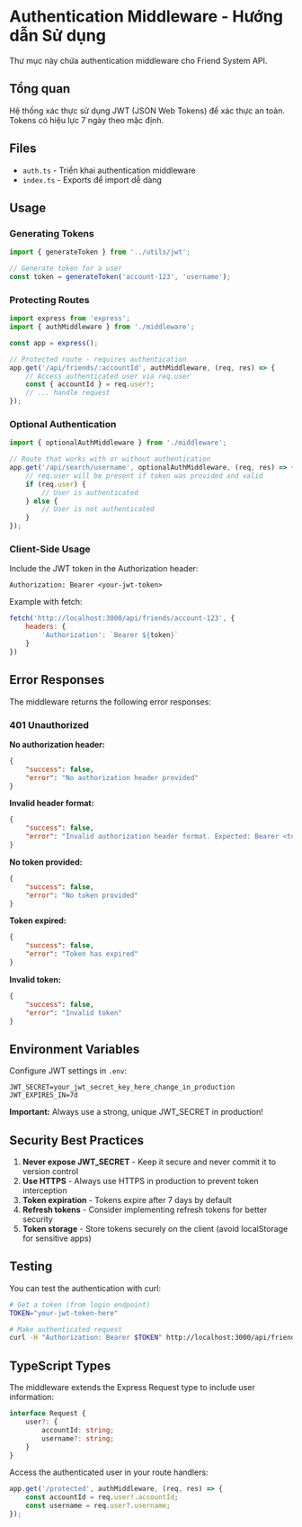 # Authentication Middleware - Hướng dẫn Sử dụng

Thư mục này chứa authentication middleware cho Friend System API.

## Tổng quan

Hệ thống xác thực sử dụng JWT (JSON Web Tokens) để xác thực an toàn. Tokens có hiệu lực 7 ngày theo mặc định.

## Files

- `auth.ts` - Triển khai authentication middleware
- `index.ts` - Exports để import dễ dàng

## Usage

### Generating Tokens

```typescript
import { generateToken } from '../utils/jwt';

// Generate token for a user
const token = generateToken('account-123', 'username');
```

### Protecting Routes

```typescript
import express from 'express';
import { authMiddleware } from './middleware';

const app = express();

// Protected route - requires authentication
app.get('/api/friends/:accountId', authMiddleware, (req, res) => {
    // Access authenticated user via req.user
    const { accountId } = req.user!;
    // ... handle request
});
```

### Optional Authentication

```typescript
import { optionalAuthMiddleware } from './middleware';

// Route that works with or without authentication
app.get('/api/search/username', optionalAuthMiddleware, (req, res) => {
    // req.user will be present if token was provided and valid
    if (req.user) {
        // User is authenticated
    } else {
        // User is not authenticated
    }
});
```

### Client-Side Usage

Include the JWT token in the Authorization header:

```
Authorization: Bearer <your-jwt-token>
```

Example with fetch:

```javascript
fetch('http://localhost:3000/api/friends/account-123', {
    headers: {
        'Authorization': `Bearer ${token}`
    }
})
```

## Error Responses

The middleware returns the following error responses:

### 401 Unauthorized

**No authorization header:**
```json
{
    "success": false,
    "error": "No authorization header provided"
}
```

**Invalid header format:**
```json
{
    "success": false,
    "error": "Invalid authorization header format. Expected: Bearer <token>"
}
```

**No token provided:**
```json
{
    "success": false,
    "error": "No token provided"
}
```

**Token expired:**
```json
{
    "success": false,
    "error": "Token has expired"
}
```

**Invalid token:**
```json
{
    "success": false,
    "error": "Invalid token"
}
```

## Environment Variables

Configure JWT settings in `.env`:

```env
JWT_SECRET=your_jwt_secret_key_here_change_in_production
JWT_EXPIRES_IN=7d
```

**Important:** Always use a strong, unique JWT_SECRET in production!

## Security Best Practices

1. **Never expose JWT_SECRET** - Keep it secure and never commit it to version control
2. **Use HTTPS** - Always use HTTPS in production to prevent token interception
3. **Token expiration** - Tokens expire after 7 days by default
4. **Refresh tokens** - Consider implementing refresh tokens for better security
5. **Token storage** - Store tokens securely on the client (avoid localStorage for sensitive apps)

## Testing

You can test the authentication with curl:

```bash
# Get a token (from login endpoint)
TOKEN="your-jwt-token-here"

# Make authenticated request
curl -H "Authorization: Bearer $TOKEN" http://localhost:3000/api/friends/account-123
```

## TypeScript Types

The middleware extends the Express Request type to include user information:

```typescript
interface Request {
    user?: {
        accountId: string;
        username?: string;
    }
}
```

Access the authenticated user in your route handlers:

```typescript
app.get('/protected', authMiddleware, (req, res) => {
    const accountId = req.user!.accountId;
    const username = req.user?.username;
});
```
